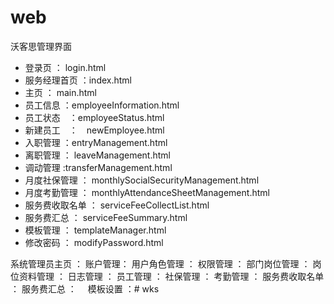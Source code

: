 # web

沃客思管理界面

- 登录页 ： login.html
- 服务经理首页 ：index.html
- 主页 ： main.html
- 员工信息 ：employeeInformation.html
- 员工状态　：employeeStatus.html
- 新建员工　：　newEmployee.html
- 入职管理 ：entryManagement.html
- 离职管理 ： leaveManagement.html
- 调动管理 :transferManagement.html
- 月度社保管理 ： monthlySocialSecurityManagement.html
- 月度考勤管理 ： monthlyAttendanceSheetManagement.html
- 服务费收取名单 ： serviceFeeCollectList.html
- 服务费汇总 ： serviceFeeSummary.html
- 模板管理 ： templateManager.html
- 修改密码 ： modifyPassword.html

系统管理员主页 ：
账户管理： 
用户角色管理 ： 
权限管理 ： 
部门岗位管理 ：
岗位资料管理 ： 
日志管理 ： 
员工管理 ： 
社保管理 ： 
考勤管理 ： 
服务费收取名单 ：
服务费汇总 ：　
模板设置 ：# wks
